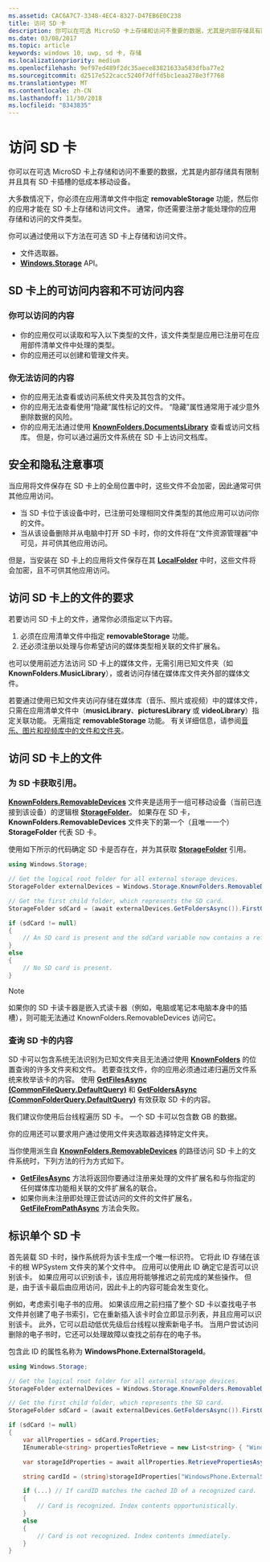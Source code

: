 ```yaml
---
ms.assetid: CAC6A7C7-3348-4EC4-8327-D47EB6E0C238
title: 访问 SD 卡
description: 你可以在可选 MicroSD 卡上存储和访问不重要的数据，尤其是内部存储具有限制的低成本移动设备。
ms.date: 03/08/2017
ms.topic: article
keywords: windows 10, uwp, sd 卡, 存储
ms.localizationpriority: medium
ms.openlocfilehash: 9ef97ed489f2dc35aece83821633a583dfba77e2
ms.sourcegitcommit: d2517e522cacc5240f7dffd5bc1eaa278e3f7768
ms.translationtype: MT
ms.contentlocale: zh-CN
ms.lasthandoff: 11/30/2018
ms.locfileid: "8343835"
---
```

# <a name="access-the-sd-card"></a>访问 SD 卡



你可以在可选 MicroSD 卡上存储和访问不重要的数据，尤其是内部存储具有限制并且具有 SD 卡插槽的低成本移动设备。

大多数情况下，你必须在应用清单文件中指定 **removableStorage** 功能，然后你的应用才能在 SD 卡上存储和访问文件。 通常，你还需要注册才能处理你的应用存储和访问的文件类型。

你可以通过使用以下方法在可选 SD 卡上存储和访问文件。
- 文件选取器。
- [**Windows.Storage**](https://msdn.microsoft.com/library/windows/apps/br227346) API。

## <a name="what-you-can-and-cant-access-on-the-sd-card"></a>SD 卡上的可访问内容和不可访问内容

### <a name="what-you-can-access"></a>你可以访问的内容

- 你的应用仅可以读取和写入以下类型的文件，该文件类型是应用已注册可在应用部件清单文件中处理的类型。
- 你的应用还可以创建和管理文件夹。

### <a name="what-you-cant-access"></a>你无法访问的内容

- 你的应用无法查看或访问系统文件夹及其包含的文件。
- 你的应用无法查看使用“隐藏”属性标记的文件。 “隐藏”属性通常用于减少意外删除数据的风险。
- 你的应用无法通过使用 [**KnownFolders.DocumentsLibrary**](https://msdn.microsoft.com/library/windows/apps/br227152) 查看或访问文档库。 但是，你可以通过遍历文件系统在 SD 卡上访问文档库。

## <a name="security-and-privacy-considerations"></a>安全和隐私注意事项

当应用将文件保存在 SD 卡上的全局位置中时，这些文件不会加密，因此通常可供其他应用访问。

- 当 SD 卡位于该设备中时，已注册可处理相同文件类型的其他应用可以访问你的文件。
- 当从该设备删除并从电脑中打开 SD 卡时，你的文件将在“文件资源管理器”中可见，并可供其他应用访问。

但是，当安装在 SD 卡上的应用将文件保存在其 [**LocalFolder**](https://msdn.microsoft.com/library/windows/apps/br241621) 中时，这些文件将会加密，且不可供其他应用访问。

## <a name="requirements-for-accessing-files-on-the-sd-card"></a>访问 SD 卡上的文件的要求

若要访问 SD 卡上的文件，通常你必须指定以下内容。

1.  必须在应用清单文件中指定 **removableStorage** 功能。
2.  还必须注册以处理与你希望访问的媒体类型相关联的文件扩展名。

也可以使用前述方法访问 SD 卡上的媒体文件，无需引用已知文件夹（如 **KnownFolders.MusicLibrary**），或者访问存储在媒体库文件夹外部的媒体文件。

若要通过使用已知文件夹访问存储在媒体库（音乐、照片或视频）中的媒体文件，只需在应用清单文件中（**musicLibrary**、**picturesLibrary** 或 **videoLibrary**）指定关联功能。 无需指定 **removableStorage** 功能。 有关详细信息，请参阅[音乐、图片和视频库中的文件和文件夹](quickstart-managing-folders-in-the-music-pictures-and-videos-libraries.md)。

## <a name="accessing-files-on-the-sd-card"></a>访问 SD 卡上的文件

### <a name="getting-a-reference-to-the-sd-card"></a>为 SD 卡获取引用。

[**KnownFolders.RemovableDevices**](https://msdn.microsoft.com/library/windows/apps/br227158) 文件夹是适用于一组可移动设备（当前已连接到该设备）的逻辑根 [**StorageFolder**](https://msdn.microsoft.com/library/windows/apps/br227230)。 如果存在 SD 卡，**KnownFolders.RemovableDevices** 文件夹下的第一个（且唯一一个）**StorageFolder** 代表 SD 卡。

使用如下所示的代码确定 SD 卡是否存在，并为其获取 [**StorageFolder**](https://msdn.microsoft.com/library/windows/apps/br227230) 引用。

```csharp
using Windows.Storage;

// Get the logical root folder for all external storage devices.
StorageFolder externalDevices = Windows.Storage.KnownFolders.RemovableDevices;

// Get the first child folder, which represents the SD card.
StorageFolder sdCard = (await externalDevices.GetFoldersAsync()).FirstOrDefault();

if (sdCard != null)
{
    // An SD card is present and the sdCard variable now contains a reference to it.
}
else
{
    // No SD card is present.
}
```

> [!NOTE]
> 如果你的 SD 卡读卡器是嵌入式读卡器（例如，电脑或笔记本电脑本身中的插槽），则可能无法通过 KnownFolders.RemovableDevices 访问它。

### <a name="querying-the-contents-of-the-sd-card"></a>查询 SD 卡的内容

SD 卡可以包含系统无法识别为已知文件夹且无法通过使用 [**KnownFolders**](https://msdn.microsoft.com/library/windows/apps/br227151) 的位置查询的许多文件夹和文件。 若要查找文件，你的应用必须通过递归遍历文件系统来枚举该卡的内容。 使用 [**GetFilesAsync (CommonFileQuery.DefaultQuery)**](https://msdn.microsoft.com/library/windows/apps/br227274) 和 [**GetFoldersAsync (CommonFolderQuery.DefaultQuery)**](https://msdn.microsoft.com/library/windows/apps/br227281) 有效获取 SD 卡的内容。

我们建议你使用后台线程遍历 SD 卡。 一个 SD 卡可以包含数 GB 的数据。

你的应用还可以要求用户通过使用文件夹选取器选择特定文件夹。

当你使用派生自 [**KnownFolders.RemovableDevices**](https://msdn.microsoft.com/library/windows/apps/br227158) 的路径访问 SD 卡上的文件系统时，下列方法的行为方式如下。

-   [**GetFilesAsync**](https://msdn.microsoft.com/library/windows/apps/br227273) 方法将返回你要通过注册来处理的文件扩展名和与你指定的任何媒体库功能相关联的文件扩展名的联合。
-   如果你尚未注册即处理正尝试访问的文件的文件扩展名，[**GetFileFromPathAsync**](https://msdn.microsoft.com/library/windows/apps/br227206) 方法会失败。

## <a name="identifying-the-individual-sd-card"></a>标识单个 SD 卡

首先装载 SD 卡时，操作系统将为该卡生成一个唯一标识符。 它将此 ID 存储在该卡的根 WPSystem 文件夹的某个文件中。 应用可以使用此 ID 确定它是否可以识别该卡。 如果应用可以识别该卡，该应用将能够推迟之前完成的某些操作。 但是，由于该卡最后由应用访问，因此卡上的内容可能会发生变化。

例如，考虑索引电子书的应用。 如果该应用之前扫描了整个 SD 卡以查找电子书文件并创建了电子书索引，它在重新插入该卡时会立即显示列表，并且应用可以识别该卡。 此外，它可以启动低优先级后台线程以搜索新电子书。 当用户尝试访问删除的电子书时，它还可以处理故障以查找之前存在的电子书。

包含此 ID 的属性名称为 **WindowsPhone.ExternalStorageId**。

```csharp
using Windows.Storage;

// Get the logical root folder for all external storage devices.
StorageFolder externalDevices = Windows.Storage.KnownFolders.RemovableDevices;

// Get the first child folder, which represents the SD card.
StorageFolder sdCard = (await externalDevices.GetFoldersAsync()).FirstOrDefault();

if (sdCard != null)
{
    var allProperties = sdCard.Properties;
    IEnumerable<string> propertiesToRetrieve = new List<string> { "WindowsPhone.ExternalStorageId" };

    var storageIdProperties = await allProperties.RetrievePropertiesAsync(propertiesToRetrieve);

    string cardId = (string)storageIdProperties["WindowsPhone.ExternalStorageId"];

    if (...) // If cardID matches the cached ID of a recognized card.
    {
        // Card is recognized. Index contents opportunistically.
    }
    else
    {
        // Card is not recognized. Index contents immediately.
    }
}
```

 

 
